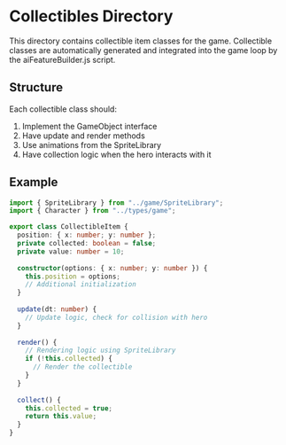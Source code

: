 # Collectibles Directory

This directory contains collectible item classes for the game. Collectible classes are automatically generated and integrated into the game loop by the aiFeatureBuilder.js script.

## Structure

Each collectible class should:

1. Implement the GameObject interface
2. Have update and render methods
3. Use animations from the SpriteLibrary
4. Have collection logic when the hero interacts with it

## Example

```typescript
import { SpriteLibrary } from "../game/SpriteLibrary";
import { Character } from "../types/game";

export class CollectibleItem {
  position: { x: number; y: number };
  private collected: boolean = false;
  private value: number = 10;
  
  constructor(options: { x: number; y: number }) {
    this.position = options;
    // Additional initialization
  }
  
  update(dt: number) {
    // Update logic, check for collision with hero
  }
  
  render() {
    // Rendering logic using SpriteLibrary
    if (!this.collected) {
      // Render the collectible
    }
  }
  
  collect() {
    this.collected = true;
    return this.value;
  }
}
``` 